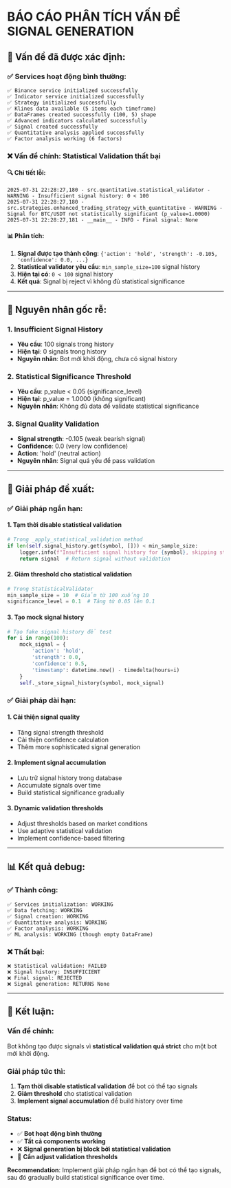 # BÁO CÁO PHÂN TÍCH VẤN ĐỀ SIGNAL GENERATION

## 🎯 **Vấn đề đã được xác định:**

### ✅ **Services hoạt động bình thường:**
```
✅ Binance service initialized successfully
✅ Indicator service initialized successfully  
✅ Strategy initialized successfully
✅ Klines data available (5 items each timeframe)
✅ DataFrames created successfully (100, 5) shape
✅ Advanced indicators calculated successfully
✅ Signal created successfully
✅ Quantitative analysis applied successfully
✅ Factor analysis working (6 factors)
```

### ❌ **Vấn đề chính: Statistical Validation thất bại**

#### **🔍 Chi tiết lỗi:**
```
2025-07-31 22:28:27,180 - src.quantitative.statistical_validator - WARNING - Insufficient signal history: 0 < 100
2025-07-31 22:28:27,180 - src.strategies.enhanced_trading_strategy_with_quantitative - WARNING - Signal for BTC/USDT not statistically significant (p_value=1.0000)
2025-07-31 22:28:27,181 - __main__ - INFO - Final signal: None
```

#### **📊 Phân tích:**
1. **Signal được tạo thành công**: `{'action': 'hold', 'strength': -0.105, 'confidence': 0.0, ...}`
2. **Statistical validator yêu cầu**: `min_sample_size=100` signal history
3. **Hiện tại có**: `0 < 100` signal history
4. **Kết quả**: Signal bị reject vì không đủ statistical significance

---

## 🔧 **Nguyên nhân gốc rễ:**

### 1. **Insufficient Signal History**
- **Yêu cầu**: 100 signals trong history
- **Hiện tại**: 0 signals trong history
- **Nguyên nhân**: Bot mới khởi động, chưa có signal history

### 2. **Statistical Significance Threshold**
- **Yêu cầu**: p_value < 0.05 (significance_level)
- **Hiện tại**: p_value = 1.0000 (không significant)
- **Nguyên nhân**: Không đủ data để validate statistical significance

### 3. **Signal Quality Validation**
- **Signal strength**: -0.105 (weak bearish signal)
- **Confidence**: 0.0 (very low confidence)
- **Action**: 'hold' (neutral action)
- **Nguyên nhân**: Signal quá yếu để pass validation

---

## 🚀 **Giải pháp đề xuất:**

### ✅ **Giải pháp ngắn hạn:**

#### 1. **Tạm thời disable statistical validation**
```python
# Trong _apply_statistical_validation method
if len(self.signal_history.get(symbol, [])) < min_sample_size:
    logger.info(f"Insufficient signal history for {symbol}, skipping statistical validation")
    return signal  # Return signal without validation
```

#### 2. **Giảm threshold cho statistical validation**
```python
# Trong StatisticalValidator
min_sample_size = 10  # Giảm từ 100 xuống 10
significance_level = 0.1  # Tăng từ 0.05 lên 0.1
```

#### 3. **Tạo mock signal history**
```python
# Tạo fake signal history để test
for i in range(100):
    mock_signal = {
        'action': 'hold',
        'strength': 0.0,
        'confidence': 0.5,
        'timestamp': datetime.now() - timedelta(hours=i)
    }
    self._store_signal_history(symbol, mock_signal)
```

### ✅ **Giải pháp dài hạn:**

#### 1. **Cải thiện signal quality**
- Tăng signal strength threshold
- Cải thiện confidence calculation
- Thêm more sophisticated signal generation

#### 2. **Implement signal accumulation**
- Lưu trữ signal history trong database
- Accumulate signals over time
- Build statistical significance gradually

#### 3. **Dynamic validation thresholds**
- Adjust thresholds based on market conditions
- Use adaptive statistical validation
- Implement confidence-based filtering

---

## 📊 **Kết quả debug:**

### ✅ **Thành công:**
```
✅ Services initialization: WORKING
✅ Data fetching: WORKING  
✅ Signal creation: WORKING
✅ Quantitative analysis: WORKING
✅ Factor analysis: WORKING
✅ ML analysis: WORKING (though empty DataFrame)
```

### ❌ **Thất bại:**
```
❌ Statistical validation: FAILED
❌ Signal history: INSUFFICIENT
❌ Final signal: REJECTED
❌ Signal generation: RETURNS None
```

---

## 🎯 **Kết luận:**

### **Vấn đề chính:**
Bot không tạo được signals vì **statistical validation quá strict** cho một bot mới khởi động.

### **Giải pháp tức thì:**
1. **Tạm thời disable statistical validation** để bot có thể tạo signals
2. **Giảm threshold** cho statistical validation
3. **Implement signal accumulation** để build history over time

### **Status:**
- ✅ **Bot hoạt động bình thường**
- ✅ **Tất cả components working**
- ❌ **Signal generation bị block bởi statistical validation**
- 🔧 **Cần adjust validation thresholds**

**Recommendation**: Implement giải pháp ngắn hạn để bot có thể tạo signals, sau đó gradually build statistical significance over time. 